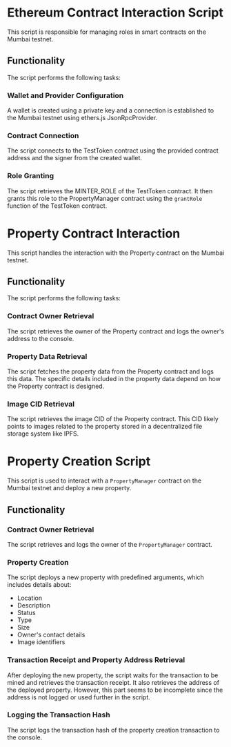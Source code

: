 # Ethereum Contract Interaction Script

This script is responsible for managing roles in smart contracts on the Mumbai testnet.

## Functionality

The script performs the following tasks:

### Wallet and Provider Configuration

A wallet is created using a private key and a connection is established to the Mumbai testnet using ethers.js JsonRpcProvider.

### Contract Connection

The script connects to the TestToken contract using the provided contract address and the signer from the created wallet.

### Role Granting

The script retrieves the MINTER_ROLE of the TestToken contract. It then grants this role to the PropertyManager contract using the `grantRole` function of the TestToken contract.



# Property Contract Interaction

This script handles the interaction with the Property contract on the Mumbai testnet.

## Functionality

The script performs the following tasks:

### Contract Owner Retrieval

The script retrieves the owner of the Property contract and logs the owner's address to the console.

### Property Data Retrieval

The script fetches the property data from the Property contract and logs this data. The specific details included in the property data depend on how the Property contract is designed.

### Image CID Retrieval

The script retrieves the image CID of the Property contract. This CID likely points to images related to the property stored in a decentralized file storage system like IPFS.

# Property Creation Script

This script is used to interact with a `PropertyManager` contract on the Mumbai testnet and deploy a new property.

## Functionality

### Contract Owner Retrieval

The script retrieves and logs the owner of the `PropertyManager` contract.

### Property Creation

The script deploys a new property with predefined arguments, which includes details about:

- Location
- Description
- Status
- Type
- Size
- Owner's contact details
- Image identifiers

### Transaction Receipt and Property Address Retrieval

After deploying the new property, the script waits for the transaction to be mined and retrieves the transaction receipt. It also retrieves the address of the deployed property. However, this part seems to be incomplete since the address is not logged or used further in the script.

### Logging the Transaction Hash

The script logs the transaction hash of the property creation transaction to the console.


